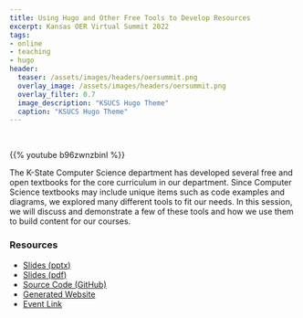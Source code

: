 ```yaml
---
title: Using Hugo and Other Free Tools to Develop Resources
excerpt: Kansas OER Virtual Summit 2022
tags:
- online
- teaching
- hugo
header:
  teaser: /assets/images/headers/oersummit.png
  overlay_image: /assets/images/headers/oersummit.png
  overlay_filter: 0.7
  image_description: "KSUCS Hugo Theme"
  caption: "KSUCS Hugo Theme"
---
```


<br>

{{% youtube b96zwnzbinI %}}

The K-State Computer Science department has developed several free and open textbooks for the core curriculum in our department. Since Computer Science textbooks may include unique items such as code examples and diagrams, we explored many different tools to fit our needs. In this session, we will discuss and demonstrate a few of these tools and how we use them to build content for our courses.

### Resources

* [Slides (pptx)](oersummit.pptx)
* [Slides (pdf)](oersummit.pdf)
* [Source Code (GitHub)](https://github.com/russfeld/oersummit)
* [Generated Website](https://russfeld.github.io/oersummit/)
* [Event Link](https://ksoersummit2022.sched.com/event/x1at/using-hugo-and-other-free-tools-to-develop-resources)
